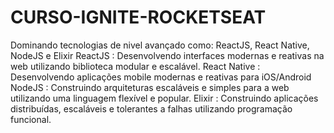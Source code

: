 # CURSO-IGNITE-ROCKETSEAT
Dominando tecnologias de nivel avançado como: ReactJS, React Native, NodeJS e Elixir
ReactJS : Desenvolvendo interfaces modernas e reativas na web utilizando biblioteca modular e escalável.
React Native : Desenvolvendo aplicações mobile modernas e reativas para iOS/Android
NodeJS : Construindo arquiteturas escaláveis e simples para a web utilizando uma linguagem flexível e popular.
Elixir : Construindo aplicações distribuídas, escaláveis e tolerantes a falhas utilizando programação funcional.

